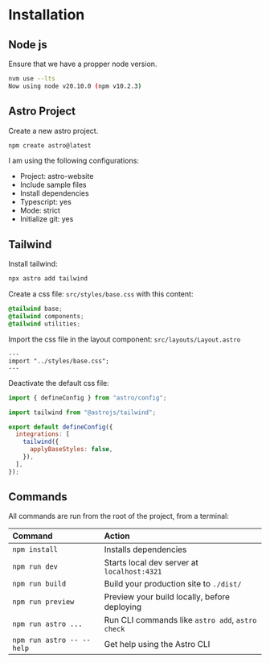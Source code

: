 # Installation

## Node js

Ensure that we have a propper node version.

```sh
nvm use --lts
Now using node v20.10.0 (npm v10.2.3)
```

## Astro Project

Create a new astro project.

```sh
npm create astro@latest
```

I am using the following configurations:

- Project: astro-website
- Include sample files
- Install dependencies
- Typescript: yes
- Mode: strict
- Initialize git: yes

## Tailwind

Install tailwind:

```sh
npx astro add tailwind
```

Create a css file: `src/styles/base.css` with this content:

```css
@tailwind base;
@tailwind components;
@tailwind utilities;
```

Import the css file in the layout component: `src/layouts/Layout.astro`

```
---
import "../styles/base.css";
---
```

Deactivate the default css file:

```js
import { defineConfig } from "astro/config";

import tailwind from "@astrojs/tailwind";

export default defineConfig({
  integrations: [
    tailwind({
      applyBaseStyles: false,
    }),
  ],
});
```

## Commands

All commands are run from the root of the project, from a terminal:

| Command                   | Action                                           |
| :------------------------ | :----------------------------------------------- |
| `npm install`             | Installs dependencies                            |
| `npm run dev`             | Starts local dev server at `localhost:4321`      |
| `npm run build`           | Build your production site to `./dist/`          |
| `npm run preview`         | Preview your build locally, before deploying     |
| `npm run astro ...`       | Run CLI commands like `astro add`, `astro check` |
| `npm run astro -- --help` | Get help using the Astro CLI                     |
